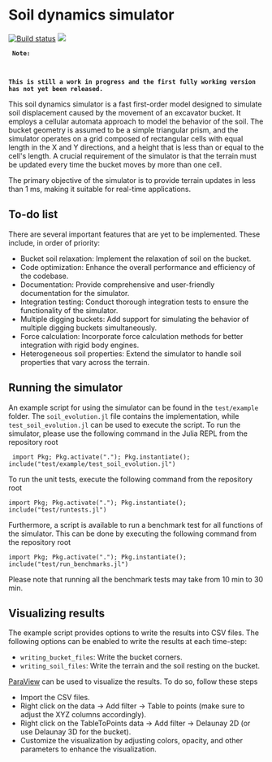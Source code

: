 # Soil dynamics simulator

[![Build status](https://github.com/KennyVilella/soil_dynamics_julia/workflows/CI/badge.svg)](https://github.com/KennyVilella/soil_dynamics_julia/actions)
[![](https://img.shields.io/badge/docs-main-blue.svg)][docs-main]


<code><b> Note:

This is still a work in progress and the first fully working version has not yet been released.</b> </code>

This soil dynamics simulator is a fast first-order model designed to simulate soil displacement caused by the movement of an excavator bucket.
It employs a cellular automata approach to model the behavior of the soil.
The bucket geometry is assumed to be a simple triangular prism, and the simulator operates on a grid composed of rectangular cells with equal length in the X and Y directions, and a height that is less than or equal to the cell's length.
A crucial requirement of the simulator is that the terrain must be updated every time the bucket moves by more than one cell.

The primary objective of the simulator is to provide terrain updates in less than 1 ms, making it suitable for real-time applications.

## To-do list

There are several important features that are yet to be implemented.
These include, in order of priority:

- Bucket soil relaxation: Implement the relaxation of soil on the bucket.
- Code optimization: Enhance the overall performance and efficiency of the codebase.
- Documentation: Provide comprehensive and user-friendly documentation for the simulator.
- Integration testing: Conduct thorough integration tests to ensure the functionality of the simulator.
- Multiple digging buckets: Add support for simulating the behavior of multiple digging buckets simultaneously.
- Force calculation: Incorporate force calculation methods for better integration with rigid body engines.
- Heterogeneous soil properties: Extend the simulator to handle soil properties that vary across the terrain.

## Running the simulator

An example script for using the simulator can be found in the `test/example` folder.
The `soil_evolution.jl` file contains the implementation, while `test_soil_evolution.jl` can be used to execute the script.
To run the simulator, please use the following command in the Julia REPL from the repository root
```
 import Pkg; Pkg.activate("."); Pkg.instantiate(); include("test/example/test_soil_evolution.jl")
```

To run the unit tests, execute the following command from the repository root
```
import Pkg; Pkg.activate("."); Pkg.instantiate(); include("test/runtests.jl")
```

Furthermore, a script is available to run a benchmark test for all functions of the simulator.
This can be done by executing the following command from the repository root
```
import Pkg; Pkg.activate("."); Pkg.instantiate(); include("test/run_benchmarks.jl")
```
Please note that running all the benchmark tests may take from 10 min to 30 min.

## Visualizing results

The example script provides options to write the results into CSV files.
The following options can be enabled to write the results at each time-step:
- `writing_bucket_files`: Write the bucket corners.
- `writing_soil_files`: Write the terrain and the soil resting on the bucket.

[ParaView][] can be used to visualize the results.
To do so, follow these steps
- Import the CSV files.
- Right click on the data -> Add filter -> Table to points (make sure to adjust the XYZ columns accordingly).
- Right click on the TableToPoints data -> Add filter -> Delaunay 2D (or use Delaunay 3D for the bucket).
- Customize the visualization by adjusting colors, opacity, and other parameters to enhance the visualization.

[docs-main]: https://kennyvilella.github.io/soil_dynamics_julia/
[ParaView]: https://www.paraview.org
